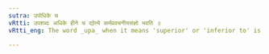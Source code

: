 ```yaml
---
sutra: उपोधिके च
vRtti: उपशब्दः अधिके हीने च द्योत्ये कर्मप्रवचनीयसंज्ञो भवति ॥
vRtti_eng: The word _upa_ when it means 'superior' or 'inferior to' is _karma_-_pravachaniya_.

---
```

